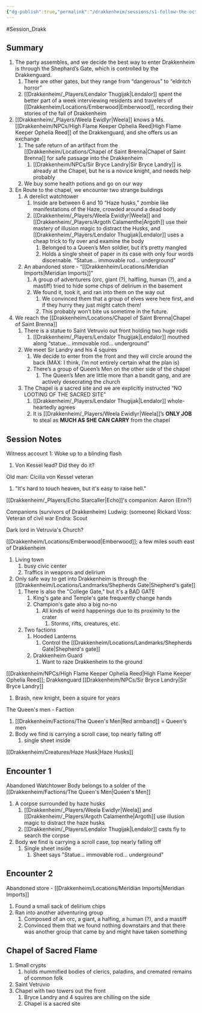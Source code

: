 ```yaml
---
{"dg-publish":true,"permalink":"/drakkenheim/sessions/s1-follow-the-octarine-brick-road/"}
---
```



#Session_Drakk

## Summary


1. The party assembles, and we decide the best way to enter Drakkenheim is through the Shephard’s Gate, which is controlled by the Drakkenguard.
	1. There are other gates, but they range from “dangerous” to “eldritch horror”
	2. [[Drakkenheim/_Players/Lendalor Thugijak\|Lendalor]] spent the better part of a week interviewing residents and travelers of [[Drakkenheim/Locations/Emberwood\|Emberwood]], recording their stories of the fall of Drakkenheim
2. [[Drakkenheim/_Players/Weela Ewidlyr\|Weela]] knows a Ms. [[Drakkenheim/NPCs/High Flame Keeper Ophelia Reed\|High Flame Keeper Ophelia Reed]] of the Drakkenguard, and she offers us an exchange
	1. The safe return of an artifact from the [[Drakkenheim/Locations/Chapel of Saint Brenna\|Chapel of Saint Brenna]] for safe passage into the Drakkenheim
		1. [[Drakkenheim/NPCs/Sir Bryce Landry\|Sir Bryce Landry]] is already at the Chapel, but he is a novice knight, and needs help probably
	2. We buy some health potions and go on our way
3. En Route to the chapel, we encounter two strange buildings
	1. A derelict watchtower
		1. Inside are between 6 and 10 “Haze husks,” zombie like manifestations of the Haze, crowded around a dead body
		2. [[Drakkenheim/_Players/Weela Ewidlyr\|Weela]] and [[Drakkenheim/_Players/Argoth Calamenthe\|Argoth]] use their mastery of illusion magic to distract the Husks, and [[Drakkenheim/_Players/Lendalor Thugijak\|Lendalor]] uses a cheap trick to fly over and examine the body
			1. Belonged to a Queen’s Men soldier, but it’s pretty mangled
			2. Holds a single sheet of paper in its case with only four words discernable. “Statue… immovable rod… underground”
	2. An abandoned store - “[[Drakkenheim/Locations/Meridian Imports\|Meridian Imports]]”
		1. A group of adventurers (orc, giant (?), halfling, human (?), and a mastiff) tried to hide some chips of delirium in the basement
		2. We found it, took it, and ran into them on the way out
			1. We convinced them that a group of elves were here first, and if they hurry they just might catch them!
			2. This probably won’t bite us sometime in the future.
4. We reach the [[Drakkenheim/Locations/Chapel of Saint Brenna\|Chapel of Saint Brenna]]
	1. There is a statue to Saint Vetruvio out front holding two huge rods
		1. [[Drakkenheim/_Players/Lendalor Thugijak\|Lendalor]] mouthed along “statue… immovable rod… underground”
	2. We meet Sir Landry and his 4 squires
		1. We decide to enter from the front and they will circle around the back (MAX: I think, I’m not entirely certain what the plan is)
		2. There’s a group of Queen’s Men on the other side of the chapel
			1. The Queen’s Men are little more than a bandit gang, and are actively desecrating the church
	3. The Chapel is a sacred site and we are explicitly instructed “NO LOOTING OF THE SACRED SITE”
		1. [[Drakkenheim/_Players/Lendalor Thugijak\|Lendalor]] whole-heartedly agrees
		2. It is [[Drakkenheim/_Players/Weela Ewidlyr\|Weela]]’s **ONLY JOB** to steal as **MUCH AS SHE CAN CARRY** from the chapel




## Session Notes

Witness account 1: Woke up to a blinding flash

1. Von Kessel lead? Did they do it?


Old man: Cicilia von Kessel veteran
1. "It's hard to touch heaven, but it's easy to raise hell."

[[Drakkenheim/_Players/Echo Starcaller\|Echo]]'s companion: Aaron (Erin?)

Companions (survivors of Drakkenheim)
Ludwig: (someone)
Rickard Voss: Veteran of civil war
Endra: Scout

Dark lord in Vetruvia's Church?

[[Drakkenheim/Locations/Emberwood\|Emberwood]]; a few miles south east of Drakkenheim
1. Living town
	1. busy civic center
	2. Traffics in weapons and delirium
2. Only safe way to get into Drakkenheim is through the [[Drakkenheim/Locations/Landmarks/Shepherds Gate\|Shepherd's gate]]
	1. There is also the "College Gate," but it's a BAD GATE
		1. King's gate and Temple's gate frequently change hands
		2. Champion's gate also a big no-no
			1. All kinds of weird happenings due to its proximity to the crater
				1. Storms, rifts, creatures, etc.
	2. Two factions
		1. Hooded Lanterns
			1. Control the [[Drakkenheim/Locations/Landmarks/Shepherds Gate\|Shepherd's gate]]
		2. Drakkenheim Guard
			1. Want to raze Drakkenheim to the ground

[[Drakkenheim/NPCs/High Flame Keeper Ophelia Reed\|High Flame Keeper Ophelia Reed]]; Drakkenguard
[[Drakkenheim/NPCs/Sir Bryce Landry\|Sir Bryce Landry]]
1. Brash, new knight, been a squire for years


The Queen's men - Faction
1. [[Drakkenheim/Factions/The Queen's Men\|Red armband]] = Queen's men
2. Body we find is carrying a scroll case, top nearly falling off
	1. single sheet inside


[[Drakkenheim/Creatures/Haze Husk\|Haze Husks]]


## Encounter 1
Abandoned Watchtower
Body belongs to a solder of the [[Drakkenheim/Factions/The Queen's Men\|Queen's Men]]
1. A corpse surrounded by haze husks
	1. [[Drakkenheim/_Players/Weela Ewidlyr\|Weela]] and [[Drakkenheim/_Players/Argoth Calamenthe\|Argoth]] use illusion magic to distract the haze husks
	2. [[Drakkenheim/_Players/Lendalor Thugijak\|Lendalor]] casts fly to search the corpse
2. Body we find is carrying a scroll case, top nearly falling off
	1. Single sheet inside
		1. Sheet says "Statue... immovable rod... underground"

## Encounter 2
Abandoned store - [[Drakkenheim/Locations/Meridian Imports\|Meridian Imports]]
1. Found a small sack of delirium chips
2. Ran into another adventuring group
	1. Composed of an orc, a giant, a halfing, a human (?), and a mastiff
	2. Convinced them that we found nothing downstairs and that there was another group that came by and might have taken something

## Chapel of Sacred Flame
1. Small crypts
	1. holds mummified bodies of clerics, paladins, and cremated remains of common folk
2. Saint Vetruvio
3. Chapel with two towers out the front
	1. Bryce Landry and 4 squires are chilling on the side
	2. Chapel is a sacred site